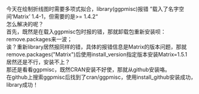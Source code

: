 今天在绘制折线图时需要多项式拟合，library(ggpmisc)报错 ”载入了名字空间‘Matrix’ 1.4-1，但需要的是>= 1.4.2“  
怎么解决的呢？  
首先，既然是在载入ggpmisc包时报的错，那就卸载包重新安装呗：remove.packages来一波；  
诶？重新library居然报同样的错，具体的报错信息是Matrix的版本问题，那就remove.packages("Matrix")后使用install_version指定版本安装Matrix=1.5.1  
居然还是不行，安装不上？  
那还是看看ggpmisc，既然CRAN安装不好使，那就从github安装咯。  
在github上搜索ggpmisc后找到了cran/ggpmisc，使用install_github安装成功，library成功！
